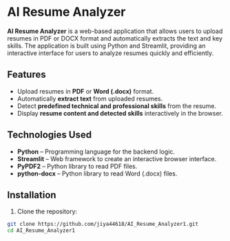 # AI Resume Analyzer

**AI Resume Analyzer** is a web-based application that allows users to upload resumes in PDF or DOCX format and automatically extracts the text and key skills. The application is built using Python and Streamlit, providing an interactive interface for users to analyze resumes quickly and efficiently.

## Features

- Upload resumes in **PDF** or **Word (.docx)** format.
- Automatically **extract text** from uploaded resumes.
- Detect **predefined technical and professional skills** from the resume.
- Display **resume content and detected skills** interactively in the browser.

## Technologies Used

- **Python** – Programming language for the backend logic.  
- **Streamlit** – Web framework to create an interactive browser interface.  
- **PyPDF2** – Python library to read PDF files.  
- **python-docx** – Python library to read Word (.docx) files.

## Installation

1. Clone the repository:

```bash
git clone https://github.com/jiya44618/AI_Resume_Analyzer1.git
cd AI_Resume_Analyzer1
